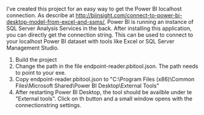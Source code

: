 ﻿I've created this project for an easy way to get the Power BI localhost connection. As describe at http://biinsight.com/connect-to-power-bi-desktop-model-from-excel-and-ssms/, Power BI is running an instance of SQL Server Analysis Services in the back. 
After installing this application, you can directly get the connection string. This can be used to connect to your localhost Power BI dataset with tools like Excel or SQL Server Management Studio.
1. Build the project
1. Change the path in the file endpoint-reader.pbitool.json. The path needs to point to your exe.
1. Copy endpoint-reader.pbitool.json to "C:\Program Files (x86)\Common Files\Microsoft Shared\Power BI Desktop\External Tools"
1. After restarting Power BI Desktop, the tool should be availble under te "External tools". Click on th button and a small window opens with the connectionstring settings.
